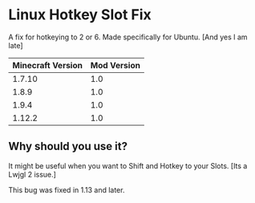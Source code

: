# Linux Hotkey Slot Fix
A fix for hotkeying to 2 or 6. Made specifically for Ubuntu. [And yes I am late]

| Minecraft Version | Mod Version |
| ----------------- | ----------- |
| 1.7.10            | 1.0         |
| 1.8.9             | 1.0         |
| 1.9.4             | 1.0         |
| 1.12.2            | 1.0         |

## Why should you use it?
It might be useful when you want to Shift and Hotkey to your Slots. [Its a Lwjgl 2 issue.]

This bug was fixed in 1.13 and later.
